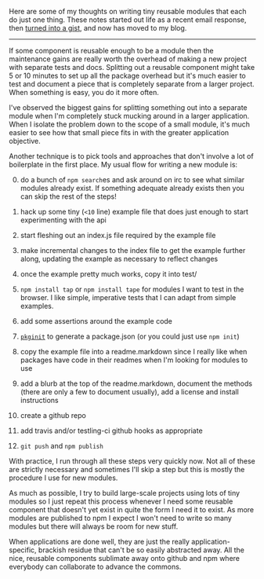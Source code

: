 Here are some of my thoughts on writing tiny reusable modules that each do just
one thing.
These notes started out life as a recent email response, then
[turned into a gist](https://gist.github.com/substack/5075355),
and now has moved to my blog.

***

If some component is reusable enough to be a module then the
maintenance gains are really worth the overhead of making a new
project with separate tests and docs. Splitting out a reusable
component might take 5 or 10 minutes to set up all the package
overhead but it's much easier to test and document a piece that is
completely separate from a larger project. When something is easy, you
do it more often.
 
I've observed the biggest gains for splitting something out into a
separate module when I'm completely stuck mucking around in a larger
application. When I isolate the problem down to the scope of a small
module, it's much easier to see how that small piece fits in with the
greater application objective.
 
Another technique is to pick tools and approaches that don't involve a
lot of boilerplate in the first place. My usual flow for writing a new
module is:
 
0. do a bunch of `npm search`es and ask around on irc to see what similar
modules already exist. If something adequate already exists then you can skip
the rest of the steps!

1. hack up some tiny (`<10` line) example file that does just enough to
start experimenting with the api
 
2. start fleshing out an index.js file required by the example file
 
3. make incremental changes to the index file to get the example
further along, updating the example as necessary to reflect changes
 
4. once the example pretty much works, copy it into test/
 
5. `npm install tap` or `npm install tape` for modules I want to test
in the browser. I like simple, imperative tests that I can adapt from
simple examples.
 
6. add some assertions around the example code
 
7. [`pkginit`](https://github.com/substack/pkginit) to generate a
package.json (or you could just use `npm init`)
 
8. copy the example file into a readme.markdown since I really like
when packages have code in their readmes when I'm looking for modules
to use
 
9. add a blurb at the top of the readme.markdown, document the methods
(there are only a few to document usually), add a license and install
instructions
 
10. create a github repo
 
11. add travis and/or testling-ci github hooks as appropriate
 
12. `git push` and `npm publish`
 
With practice, I run through all these steps very quickly now. Not all
of these are strictly necessary and sometimes I'll skip a step but
this is mostly the procedure I use for new modules.
 
As much as possible, I try to build large-scale projects using lots of
tiny modules so I just repeat this process whenever I need some
reusable component that doesn't yet exist in quite the form I need it
to exist. As more modules are published to npm I expect I won't need
to write so many modules but there will always be room for new stuff.
 
When applications are done well, they are just the really
application-specific, brackish residue that can't be so easily
abstracted away. All the nice, reusable components sublimate away onto
github and npm where everybody can collaborate to advance the commons.
